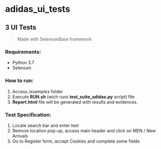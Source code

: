 # adidas_ui_tests

## 3 UI Tests

> Made with SeleniumBase framework

### Requirements:
- Python 3.7
- Selenium


### How to run:
1. Access */examples* folder
2. Execute **RUN.sh** (wich runs **test_suite_adidas.py** script) file
3. **Report.html** file will be generated with results and evidences.


### Test Specification: 
1) Locate search bar and enter text
2) Remove location pop-up, access main header and click on MEN / New Arrivals
3) Go to Register form, accept Cookies and complete some fields
